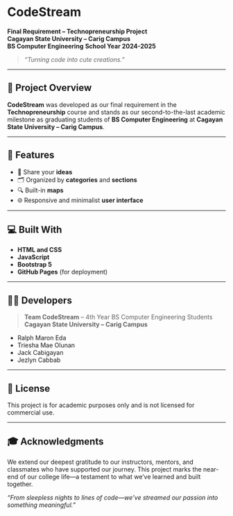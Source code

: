 # CodeStream

**Final Requirement – Technopreneurship Project**  
**Cagayan State University – Carig Campus**  
**BS Computer Engineering**
**School Year 2024-2025**

> _“Turning code into cute creations.”_

---

## 📌 Project Overview

**CodeStream** was developed as our final requirement in the **Technopreneurship** course and stands as our second-to-the-last academic milestone as graduating students of **BS Computer Engineering** at **Cagayan State University – Carig Campus**.

---

## 🚀 Features

- 🧠 Share your **ideas**
- 🗂️ Organized by **categories** and **sections**
- 🔍 Built-in **maps**
- 🌐 Responsive and minimalist **user interface**

---

## 💻 Built With

- **HTML and CSS**
- **JavaScript**
- **Bootstrap 5**
- **GitHub Pages** (for deployment)

---

## 🧑‍💻 Developers

> **Team CodeStream** – 4th Year BS Computer Engineering Students  
> **Cagayan State University – Carig Campus**

- Ralph Maron Eda
- Triesha Mae Olunan
- Jack Cabigayan
- Jezlyn Cabbab

---

## 📜 License

This project is for academic purposes only and is not licensed for commercial use.

---

## 🎓 Acknowledgments

We extend our deepest gratitude to our instructors, mentors, and classmates who have supported our journey. This project marks the near-end of our college life—a testament to what we’ve learned and built together.

_“From sleepless nights to lines of code—we’ve streamed our passion into something meaningful.”_
